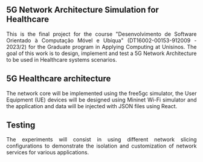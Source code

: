 ## 5G Network Architecture Simulation for Healthcare

<p align="justify">
This is the final project for the course "Desenvolvimento de Software Orientado à Computação Móvel e Ubíqua" (DT16002-00153-912009 - 2023/2) for the Graduate program in Applying Computing at Unisinos. The goal of this work is to design, implement and test a 5G Network Architecture to be used in Healthcare systems scenarios.
</p>

## 5G Healthcare architecture

<p align="justify">
The network core will be implemented using the free5gc simulator, the User Equipment (UE) devices will be designed using Mininet Wi-Fi simulator and the application and data will be injected with JSON files using React.
</p>

## Testing

<p align="justify">
The experiments will consist in using different network slicing configurations to demonstrate the isolation and customization of network services for various applications. 
</p>
